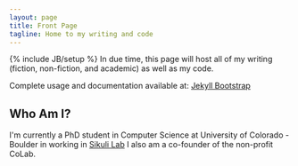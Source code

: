 ```yaml
---
layout: page
title: Front Page
tagline: Home to my writing and code
---
```

{% include JB/setup %}
In due time, this page will host all of my writing (fiction, non-fiction, and academic) as well as my code.


Complete usage and documentation available at: [Jekyll Bootstrap](http://jekyllbootstrap.com)

## Who Am I? 

I'm currently a PhD student in Computer Science at University of Colorado - Boulder in working in [Sikuli Lab](lab.sikuli.org)
I also am a co-founder of the non-profit CoLab.




